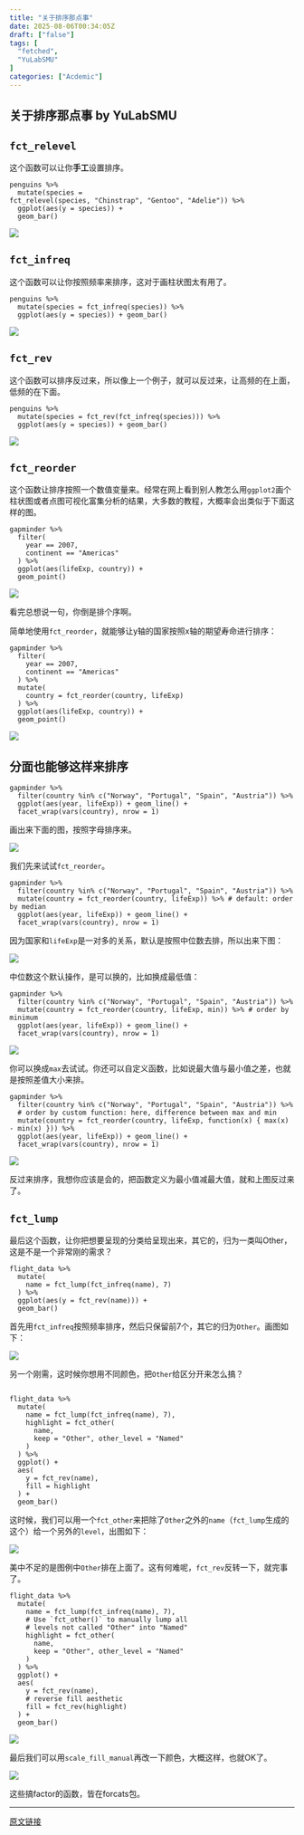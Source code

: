 ```yaml
---
title: "关于排序那点事"
date: 2025-08-06T00:34:05Z
draft: ["false"]
tags: [
  "fetched",
  "YuLabSMU"
]
categories: ["Acdemic"]
---
```

关于排序那点事 by YuLabSMU
------
<div><section data-tool="mdnice编辑器" data-website="https://www.mdnice.com" data-mpa-powered-by="yiban.io"><section data-tool="mdnice编辑器" data-website="https://www.mdnice.com"><h2 data-tool="mdnice编辑器"><code><span leaf="">fct_relevel</span></code></h2><p data-tool="mdnice编辑器"><span leaf="">这个函数可以让你</span><strong><span leaf="">手工</span></strong><span leaf="">设置排序。</span></p><pre data-tool="mdnice编辑器"><code><span leaf="">penguins %&gt;%</span><span leaf=""><br></span><span leaf="">  mutate(species = fct_relevel(species, </span><span><span leaf="">"Chinstrap"</span></span><span leaf="">, </span><span><span leaf="">"Gentoo"</span></span><span leaf="">, </span><span><span leaf="">"Adelie"</span></span><span leaf="">)) %&gt;%</span><span leaf=""><br></span><span leaf="">  ggplot(aes(y = species)) +</span><span leaf=""><br></span><span leaf="">  geom_bar()</span><span leaf=""><br></span></code></pre></section><section nodeleaf=""><img data-ratio="0.6172839506172839" data-s="300,640" data-src="https://mmbiz.qpic.cn/mmbiz_png/MPBFtnFrw4nKcZQMjWfV7dI0gl1w3PQ0AQEBFicwpPApnJDT2ZweMkRbuYABAByM6dngIunnCNOHflCo0PMtmSw/640?wx_fmt=png" data-type="png" data-w="486" src="https://mmbiz.qpic.cn/mmbiz_png/MPBFtnFrw4nKcZQMjWfV7dI0gl1w3PQ0AQEBFicwpPApnJDT2ZweMkRbuYABAByM6dngIunnCNOHflCo0PMtmSw/640?wx_fmt=png"></section><section data-tool="mdnice编辑器" data-website="https://www.mdnice.com"><h2 data-tool="mdnice编辑器"><code><span leaf="">fct_infreq</span></code></h2><p data-tool="mdnice编辑器"><span leaf="">这个函数可以让你按照频率来排序，这对于画柱状图太有用了。</span></p><pre data-tool="mdnice编辑器"><code><span leaf="">penguins %&gt;%</span><span leaf=""><br></span><span leaf="">  mutate(species = fct_infreq(species)) %&gt;%</span><span leaf=""><br></span><span leaf="">  ggplot(aes(y = species)) + geom_bar()</span><span leaf=""><br></span></code></pre></section><section nodeleaf=""><img data-ratio="0.5795677799607073" data-s="300,640" data-src="https://mmbiz.qpic.cn/mmbiz_png/MPBFtnFrw4nKcZQMjWfV7dI0gl1w3PQ0MWvf8u0QPYDOYl3icgW9GtCEVSn5ib72LTVGwYbVQKvtWQicrboRykibgA/640?wx_fmt=png" data-type="png" data-w="509" src="https://mmbiz.qpic.cn/mmbiz_png/MPBFtnFrw4nKcZQMjWfV7dI0gl1w3PQ0MWvf8u0QPYDOYl3icgW9GtCEVSn5ib72LTVGwYbVQKvtWQicrboRykibgA/640?wx_fmt=png"></section><section data-tool="mdnice编辑器" data-website="https://www.mdnice.com"><h2 data-tool="mdnice编辑器"><code><span leaf="">fct_rev</span></code></h2><p data-tool="mdnice编辑器"><span leaf="">这个函数可以排序反过来，所以像上一个例子，就可以反过来，让高频的在上面，低频的在下面。</span></p><pre data-tool="mdnice编辑器"><code><span leaf="">penguins %&gt;%</span><span leaf=""><br></span><span leaf="">  mutate(species = fct_rev(fct_infreq(species))) %&gt;%</span><span leaf=""><br></span><span leaf="">  ggplot(aes(y = species)) + geom_bar()</span><span leaf=""><br></span></code></pre></section><section nodeleaf=""><img data-ratio="0.5532319391634981" data-s="300,640" data-src="https://mmbiz.qpic.cn/mmbiz_png/MPBFtnFrw4nKcZQMjWfV7dI0gl1w3PQ0OwZgiaMd4tlyyfQnITkPUByGg1eIcpZZic2bvGB1fic0gT37rTrnwzeJw/640?wx_fmt=png" data-type="png" data-w="526" src="https://mmbiz.qpic.cn/mmbiz_png/MPBFtnFrw4nKcZQMjWfV7dI0gl1w3PQ0OwZgiaMd4tlyyfQnITkPUByGg1eIcpZZic2bvGB1fic0gT37rTrnwzeJw/640?wx_fmt=png"></section><section data-tool="mdnice编辑器" data-website="https://www.mdnice.com"><h2 data-tool="mdnice编辑器"><code><span leaf="">fct_reorder</span></code></h2><p data-tool="mdnice编辑器"><span leaf="">这个函数让排序按照一个数值变量来。</span><span><span leaf="">经常在网上看到别人教怎么用</span></span><code><span leaf="">ggplot2</span></code><span><span leaf="">画个柱状图或者点图可视化富集分析的结果，大多数的教程，大概率会出类似于下面这样的图。</span></span></p></section><section data-tool="mdnice编辑器" data-website="https://www.mdnice.com"><pre data-tool="mdnice编辑器"><code><span leaf="">gapminder %&gt;%</span><span leaf=""><br></span><span leaf="">  filter(</span><span leaf=""><br></span><span leaf="">    year == 2007,</span><span leaf=""><br></span><span leaf="">    continent == </span><span><span leaf="">"Americas"</span></span><span leaf=""><br></span><span leaf="">  ) %&gt;%</span><span leaf=""><br></span><span leaf="">  ggplot(aes(lifeExp, country)) + </span><span leaf=""><br></span><span leaf="">  geom_point()</span><span leaf=""><br></span></code></pre></section><section nodeleaf=""><img data-ratio="0.853021978021978" data-s="300,640" data-src="https://mmbiz.qpic.cn/mmbiz_png/MPBFtnFrw4nKcZQMjWfV7dI0gl1w3PQ07BHqJ1nFItPT1QfVoUWqJD6QLRGJA90DyicuI8zSRe55WJN0UNY8kNg/640?wx_fmt=png" data-type="png" data-w="728" src="https://mmbiz.qpic.cn/mmbiz_png/MPBFtnFrw4nKcZQMjWfV7dI0gl1w3PQ07BHqJ1nFItPT1QfVoUWqJD6QLRGJA90DyicuI8zSRe55WJN0UNY8kNg/640?wx_fmt=png"></section><p data-tool="mdnice编辑器"><span leaf="">看完总想说一句，你倒是排个序啊。</span><span leaf=""><br></span></p></section><section data-tool="mdnice编辑器" data-website="https://www.mdnice.com"><p data-tool="mdnice编辑器"><span leaf="">简单地使用</span><code><span leaf="">fct_reorder</span></code><span leaf="">，就能够让y轴的国家按照x轴的期望寿命进行排序：</span></p><pre data-tool="mdnice编辑器"><code><span leaf="">gapminder %&gt;%</span><span leaf=""><br></span><span leaf="">  filter(</span><span leaf=""><br></span><span leaf="">    year == 2007,</span><span leaf=""><br></span><span leaf="">    continent == </span><span><span leaf="">"Americas"</span></span><span leaf=""><br></span><span leaf="">  ) %&gt;%</span><span leaf=""><br></span><span leaf="">  mutate(</span><span leaf=""><br></span><span leaf="">    country = fct_reorder(country, lifeExp)</span><span leaf=""><br></span><span leaf="">  ) %&gt;%</span><span leaf=""><br></span><span leaf="">  ggplot(aes(lifeExp, country)) + </span><span leaf=""><br></span><span leaf="">  geom_point()</span><span leaf=""><br></span></code></pre></section><section nodeleaf=""><img data-ratio="0.8012987012987013" data-s="300,640" data-src="https://mmbiz.qpic.cn/mmbiz_png/MPBFtnFrw4nKcZQMjWfV7dI0gl1w3PQ0n0dFHY7IhXaHsVmicUzk1ja3LxicvAOpDNt5bBoBhVmkItJmSOMeXFbA/640?wx_fmt=png" data-type="png" data-w="770" src="https://mmbiz.qpic.cn/mmbiz_png/MPBFtnFrw4nKcZQMjWfV7dI0gl1w3PQ0n0dFHY7IhXaHsVmicUzk1ja3LxicvAOpDNt5bBoBhVmkItJmSOMeXFbA/640?wx_fmt=png"></section><section data-tool="mdnice编辑器" data-website="https://www.mdnice.com"><h2 data-tool="mdnice编辑器"><span leaf="">分面也能够这样来排序</span></h2><pre data-tool="mdnice编辑器"><code><span leaf="">gapminder %&gt;%</span><span leaf=""><br></span><span leaf="">  filter(country %</span><span><span leaf="">in</span></span><span leaf="">% c(</span><span><span leaf="">"Norway"</span></span><span leaf="">, </span><span><span leaf="">"Portugal"</span></span><span leaf="">, </span><span><span leaf="">"Spain"</span></span><span leaf="">, </span><span><span leaf="">"Austria"</span></span><span leaf="">)) %&gt;%</span><span leaf=""><br></span><span leaf="">  ggplot(aes(year, lifeExp)) + geom_line() +</span><span leaf=""><br></span><span leaf="">  facet_wrap(vars(country), nrow = 1)</span><span leaf=""><br></span></code></pre><p data-tool="mdnice编辑器"><span leaf="">画出来下面的图，按照字母排序来。</span></p></section><section nodeleaf=""><img data-ratio="0.2490566037735849" data-s="300,640" data-src="https://mmbiz.qpic.cn/mmbiz_png/MPBFtnFrw4nKcZQMjWfV7dI0gl1w3PQ0WCWvO3LobK6naib2zOZEJrsBnRe3NL69E5ibPCXHva55dR1qobfA6EAQ/640?wx_fmt=png" data-type="png" data-w="795" src="https://mmbiz.qpic.cn/mmbiz_png/MPBFtnFrw4nKcZQMjWfV7dI0gl1w3PQ0WCWvO3LobK6naib2zOZEJrsBnRe3NL69E5ibPCXHva55dR1qobfA6EAQ/640?wx_fmt=png"></section><section data-tool="mdnice编辑器" data-website="https://www.mdnice.com"><p data-tool="mdnice编辑器"><span leaf="">我们先来试试</span><code><span leaf="">fct_reorder</span></code><span leaf="">。</span></p><pre data-tool="mdnice编辑器"><code><span leaf="">gapminder %&gt;%</span><span leaf=""><br></span><span leaf="">  filter(country %</span><span><span leaf="">in</span></span><span leaf="">% c(</span><span><span leaf="">"Norway"</span></span><span leaf="">, </span><span><span leaf="">"Portugal"</span></span><span leaf="">, </span><span><span leaf="">"Spain"</span></span><span leaf="">, </span><span><span leaf="">"Austria"</span></span><span leaf="">)) %&gt;%</span><span leaf=""><br></span><span leaf="">  mutate(country = fct_reorder(country, lifeExp)) %&gt;% </span><span><span leaf=""># default: order by median</span></span><span leaf=""><br></span><span leaf="">  ggplot(aes(year, lifeExp)) + geom_line() +</span><span leaf=""><br></span><span leaf="">  facet_wrap(vars(country), nrow = 1)</span><span leaf=""><br></span></code></pre><p data-tool="mdnice编辑器"><span leaf="">因为国家和</span><code><span leaf="">lifeExp</span></code><span leaf="">是一对多的关系，默认是按照中位数去排，所以出来下图：</span></p></section><section nodeleaf=""><img data-ratio="0.24567901234567902" data-s="300,640" data-src="https://mmbiz.qpic.cn/mmbiz_png/MPBFtnFrw4nKcZQMjWfV7dI0gl1w3PQ0trWw5ich8LXgdK4yOFZHF1qeUnUH1D7Ys7XpYPSacYMHjA2A9HhyrIQ/640?wx_fmt=png" data-type="png" data-w="810" src="https://mmbiz.qpic.cn/mmbiz_png/MPBFtnFrw4nKcZQMjWfV7dI0gl1w3PQ0trWw5ich8LXgdK4yOFZHF1qeUnUH1D7Ys7XpYPSacYMHjA2A9HhyrIQ/640?wx_fmt=png"></section><section data-tool="mdnice编辑器" data-website="https://www.mdnice.com"><p data-tool="mdnice编辑器"><span leaf="">中位数这个默认操作，是可以换的，比如换成最低值：</span></p><pre data-tool="mdnice编辑器"><code><span leaf="">gapminder %&gt;%</span><span leaf=""><br></span><span leaf="">  filter(country %</span><span><span leaf="">in</span></span><span leaf="">% c(</span><span><span leaf="">"Norway"</span></span><span leaf="">, </span><span><span leaf="">"Portugal"</span></span><span leaf="">, </span><span><span leaf="">"Spain"</span></span><span leaf="">, </span><span><span leaf="">"Austria"</span></span><span leaf="">)) %&gt;%</span><span leaf=""><br></span><span leaf="">  mutate(country = fct_reorder(country, lifeExp, min)) %&gt;% </span><span><span leaf=""># order by minimum</span></span><span leaf=""><br></span><span leaf="">  ggplot(aes(year, lifeExp)) + geom_line() +</span><span leaf=""><br></span><span leaf="">  facet_wrap(vars(country), nrow = 1)</span><span leaf=""><br></span></code></pre></section><section nodeleaf=""><img data-ratio="0.2628930817610063" data-s="300,640" data-src="https://mmbiz.qpic.cn/mmbiz_png/MPBFtnFrw4nKcZQMjWfV7dI0gl1w3PQ0hv4o4A4sjjTmSbn3xTUTKUcABRAfSAvJFsgZQOubWDaO4ZrqzJYeQw/640?wx_fmt=png" data-type="png" data-w="795" src="https://mmbiz.qpic.cn/mmbiz_png/MPBFtnFrw4nKcZQMjWfV7dI0gl1w3PQ0hv4o4A4sjjTmSbn3xTUTKUcABRAfSAvJFsgZQOubWDaO4ZrqzJYeQw/640?wx_fmt=png"></section><section data-tool="mdnice编辑器" data-website="https://www.mdnice.com"><p data-tool="mdnice编辑器"><span leaf="">你可以换成</span><code><span leaf="">max</span></code><span leaf="">去试试。你还可以自定义函数，比如说最大值与最小值之差，也就是按照差值大小来排。</span></p><pre data-tool="mdnice编辑器"><code><span leaf="">gapminder %&gt;%</span><span leaf=""><br></span><span leaf="">  filter(country %</span><span><span leaf="">in</span></span><span leaf="">% c(</span><span><span leaf="">"Norway"</span></span><span leaf="">, </span><span><span leaf="">"Portugal"</span></span><span leaf="">, </span><span><span leaf="">"Spain"</span></span><span leaf="">, </span><span><span leaf="">"Austria"</span></span><span leaf="">)) %&gt;%</span><span leaf=""><br></span><span leaf="">  </span><span><span leaf=""># order by custom function: here, difference between max and min</span></span><span leaf=""><br></span><span leaf="">  mutate(country = fct_reorder(country, lifeExp, </span><span><span leaf="">function</span></span><span leaf="">(x) { max(x) - min(x) })) %&gt;%</span><span leaf=""><br></span><span leaf="">  ggplot(aes(year, lifeExp)) + geom_line() +</span><span leaf=""><br></span><span leaf="">  facet_wrap(vars(country), nrow = 1)</span><span leaf=""><br></span></code></pre></section><section nodeleaf=""><img data-ratio="0.26034063260340634" data-s="300,640" data-src="https://mmbiz.qpic.cn/mmbiz_png/MPBFtnFrw4nKcZQMjWfV7dI0gl1w3PQ0O4gDhhicPHQLTEGqOQpIMQ7xicC5Xibia2oDib9DDyR5A2NbmsOKn387hAg/640?wx_fmt=png" data-type="png" data-w="822" src="https://mmbiz.qpic.cn/mmbiz_png/MPBFtnFrw4nKcZQMjWfV7dI0gl1w3PQ0O4gDhhicPHQLTEGqOQpIMQ7xicC5Xibia2oDib9DDyR5A2NbmsOKn387hAg/640?wx_fmt=png"></section><section data-tool="mdnice编辑器" data-website="https://www.mdnice.com"><p data-tool="mdnice编辑器"><span leaf="">反过来排序，我想你应该是会的，把函数定义为最小值减最大值，就和上图反过来了。</span></p></section><section data-tool="mdnice编辑器" data-website="https://www.mdnice.com"><h2 data-tool="mdnice编辑器"><code><span leaf="">fct_lump</span></code></h2><p data-tool="mdnice编辑器"><span leaf="">最后这个函数，让你把想要呈现的分类给呈现出来，其它的，归为一类叫Other，这是不是一个非常刚的需求？</span></p><pre data-tool="mdnice编辑器"><code><span leaf="">flight_data %&gt;%</span><span leaf=""><br></span><span leaf="">  mutate(</span><span leaf=""><br></span><span leaf="">    name = fct_lump(fct_infreq(name), 7)</span><span leaf=""><br></span><span leaf="">  ) %&gt;%</span><span leaf=""><br></span><span leaf="">  ggplot(aes(y = fct_rev(name))) + </span><span leaf=""><br></span><span leaf="">  geom_bar()</span><span leaf=""><br></span></code></pre><p data-tool="mdnice编辑器"><span leaf="">首先用</span><code><span leaf="">fct_infreq</span></code><span leaf="">按照频率排序，然后只保留前7个，其它的归为</span><code><span leaf="">Other</span></code><span leaf="">。画图如下：</span></p><section nodeleaf=""><img data-ratio="0.6990740740740741" data-s="300,640" data-src="https://mmbiz.qpic.cn/mmbiz_png/MPBFtnFrw4nKcZQMjWfV7dI0gl1w3PQ0uB7K8iarWEAuZZ23OK0TVFwIr9bJGcIU4sgzAjaTYyDh1hCf0Jic6TWg/640?wx_fmt=png" data-type="png" data-w="432" src="https://mmbiz.qpic.cn/mmbiz_png/MPBFtnFrw4nKcZQMjWfV7dI0gl1w3PQ0uB7K8iarWEAuZZ23OK0TVFwIr9bJGcIU4sgzAjaTYyDh1hCf0Jic6TWg/640?wx_fmt=png"></section><p data-tool="mdnice编辑器"><span leaf="">另一个刚需，这时候你想用不同颜色，把</span><code><span leaf="">Other</span></code><span leaf="">给区分开来怎么搞？</span></p><pre data-tool="mdnice编辑器"><code><span leaf=""><br></span><span leaf="">flight_data %&gt;%</span><span leaf=""><br></span><span leaf="">  mutate(</span><span leaf=""><br></span><span leaf="">    name = fct_lump(fct_infreq(name), 7),</span><span leaf=""><br></span><span leaf="">    highlight = fct_other(</span><span leaf=""><br></span><span leaf="">      name,</span><span leaf=""><br></span><span leaf="">      keep = </span><span><span leaf="">"Other"</span></span><span leaf="">, other_level = </span><span><span leaf="">"Named"</span></span><span leaf=""><br></span><span leaf="">    )</span><span leaf=""><br></span><span leaf="">  ) %&gt;%</span><span leaf=""><br></span><span leaf="">  ggplot() +</span><span leaf=""><br></span><span leaf="">  aes(</span><span leaf=""><br></span><span leaf="">    y = fct_rev(name),</span><span leaf=""><br></span><span leaf="">    fill = highlight</span><span leaf=""><br></span><span leaf="">  ) + </span><span leaf=""><br></span><span leaf="">  geom_bar()</span><span leaf=""><br></span></code></pre><p data-tool="mdnice编辑器"><span leaf="">这时候，我们可以用一个</span><code><span leaf="">fct_other</span></code><span leaf="">来把除了</span><code><span leaf="">Other</span></code><span leaf="">之外的</span><code><span leaf="">name</span></code><span leaf="">（</span><code><span leaf="">fct_lump</span></code><span leaf="">生成的这个）给一个另外的</span><code><span leaf="">level</span></code><span leaf="">，出图如下：</span></p><section nodeleaf=""><img data-ratio="0.7814070351758794" data-s="300,640" data-src="https://mmbiz.qpic.cn/mmbiz_png/MPBFtnFrw4nKcZQMjWfV7dI0gl1w3PQ09kjdIomLLJyWzwnjFJBCVyqJQdFwMqHTMHyptgzqvp9H3P1A5KNjmg/640?wx_fmt=png" data-type="png" data-w="398" src="https://mmbiz.qpic.cn/mmbiz_png/MPBFtnFrw4nKcZQMjWfV7dI0gl1w3PQ09kjdIomLLJyWzwnjFJBCVyqJQdFwMqHTMHyptgzqvp9H3P1A5KNjmg/640?wx_fmt=png"></section><p data-tool="mdnice编辑器"><span leaf="">美中不足的是图例中</span><code><span leaf="">Other</span></code><span leaf="">排在上面了。这有何难呢，</span><code><span leaf="">fct_rev</span></code><span leaf="">反转一下，就完事了。</span></p><pre data-tool="mdnice编辑器"><code><span leaf="">flight_data %&gt;%</span><span leaf=""><br></span><span leaf="">  mutate(</span><span leaf=""><br></span><span leaf="">    name = fct_lump(fct_infreq(name), 7),</span><span leaf=""><br></span><span leaf="">    </span><span><span leaf=""># Use `fct_other()` to manually lump all</span></span><span leaf=""><br></span><span leaf="">    </span><span><span leaf=""># levels not called "Other" into "Named"</span></span><span leaf=""><br></span><span leaf="">    highlight = fct_other(</span><span leaf=""><br></span><span leaf="">      name,</span><span leaf=""><br></span><span leaf="">      keep = </span><span><span leaf="">"Other"</span></span><span leaf="">, other_level = </span><span><span leaf="">"Named"</span></span><span leaf=""><br></span><span leaf="">    )</span><span leaf=""><br></span><span leaf="">  ) %&gt;%</span><span leaf=""><br></span><span leaf="">  ggplot() +</span><span leaf=""><br></span><span leaf="">  aes(</span><span leaf=""><br></span><span leaf="">    y = fct_rev(name),</span><span leaf=""><br></span><span leaf="">    </span><span><span leaf=""># reverse fill aesthetic</span></span><span leaf=""><br></span><span leaf="">    fill = fct_rev(highlight)</span><span leaf=""><br></span><span leaf="">  ) + </span><span leaf=""><br></span><span leaf="">  geom_bar()</span><span leaf=""><br></span></code></pre><section nodeleaf=""><img data-ratio="0.7468030690537084" data-s="300,640" data-src="https://mmbiz.qpic.cn/mmbiz_png/MPBFtnFrw4nKcZQMjWfV7dI0gl1w3PQ0ywCg38ed8hSByCtkkqy4iaNbkanzL5ExuQraibCZ3M5gQfDy0KRnclcg/640?wx_fmt=png" data-type="png" data-w="391" src="https://mmbiz.qpic.cn/mmbiz_png/MPBFtnFrw4nKcZQMjWfV7dI0gl1w3PQ0ywCg38ed8hSByCtkkqy4iaNbkanzL5ExuQraibCZ3M5gQfDy0KRnclcg/640?wx_fmt=png"></section><p data-tool="mdnice编辑器"><span leaf="">最后我们可以用</span><code><span leaf="">scale_fill_manual</span></code><span leaf="">再改一下颜色，大概这样，也就OK了。</span><span leaf=""><br></span></p><section nodeleaf=""><img data-ratio="0.6828087167070218" data-s="300,640" data-src="https://mmbiz.qpic.cn/mmbiz_png/MPBFtnFrw4nKcZQMjWfV7dI0gl1w3PQ0VYF6fPQQqy0awiaicqjKbw4n3XF9UbaEMaia4DibwI70f4M2icKgHvLpczg/640?wx_fmt=png" data-type="png" data-w="413" src="https://mmbiz.qpic.cn/mmbiz_png/MPBFtnFrw4nKcZQMjWfV7dI0gl1w3PQ0VYF6fPQQqy0awiaicqjKbw4n3XF9UbaEMaia4DibwI70f4M2icKgHvLpczg/640?wx_fmt=png"></section><p><span leaf="">这些搞factor的函数，皆在forcats包。</span></p></section><p><mp-style-type data-value="10000"></mp-style-type></p></div>  
<hr>
<a href="https://mp.weixin.qq.com/s/N42HhSJ_vL_jh0Z3yQW9OA",target="_blank" rel="noopener noreferrer">原文链接</a>
